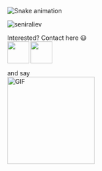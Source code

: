 ![Snake animation](https://github.com/eagrundy/eagrundy/blob/output/github-contribution-grid-snake.svg)

<p><img src="https://github-readme-stats.vercel.app/api/top-langs?username=seniraliev&show_icons=true&locale=en&layout=compact" alt="seniraliev" /></p>

Interested? Contact here :smiley:
<br/>
[<img src='https://cdn-icons-png.flaticon.com/512/888/888853.png?w=826&t=st=1675288962~exp=1675289562~hmac=75311353025372fd09ba8ee8fc2cf0c38a31d6bd7fcb21043c4e5170f7ce1a7d' width='50px' align='left'>](mailto:seniraliev94@gmail.com)
[<img src='https://img.freepik.com/free-vector/skype-vector-social-media-icon-7-june-2021-bangkok-thailand_53876-128357.jpg?w=826&t=st=1675288832~exp=1675289432~hmac=a2db81d1dc499ef08e0be3033bf2e59fc381ea00ad3f92906d1e8dbf01058875' width='50px'>](https://join.skype.com/invite/qYsMqd1zoOLY)

and say <br/>
<img alt="GIF" src="https://i.pinimg.com/originals/9e/a7/2e/9ea72ef078139ced289852e8a4ea0c5c.gif" width = 200/>
